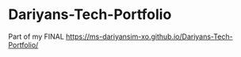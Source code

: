 # Dariyans-Tech-Portfolio
 Part of my FINAL
https://ms-dariyansim-xo.github.io/Dariyans-Tech-Portfolio/